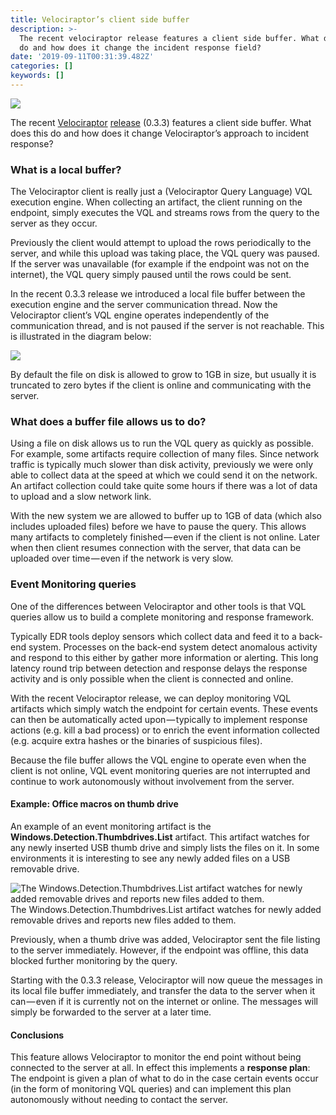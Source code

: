 ```yaml
---
title: Velociraptor’s client side buffer
description: >-
  The recent velociraptor release features a client side buffer. What does this
  do and how does it change the incident response field?
date: '2019-09-11T00:31:39.482Z'
categories: []
keywords: []
---
```


![](../img/1__SLf0Z8PXOXTWfjXyuTk__Xg.png)

The recent [Velociraptor](https://www.velocidex.com/) [release](https://github.com/Velocidex/velociraptor/releases) (0.3.3) features a client side buffer. What does this do and how does it change Velociraptor’s approach to incident response?

### What is a local buffer?

The Velociraptor client is really just a (Velociraptor Query Language) VQL execution engine. When collecting an artifact, the client running on the endpoint, simply executes the VQL and streams rows from the query to the server as they occur.

Previously the client would attempt to upload the rows periodically to the server, and while this upload was taking place, the VQL query was paused. If the server was unavailable (for example if the endpoint was not on the internet), the VQL query simply paused until the rows could be sent.

In the recent 0.3.3 release we introduced a local file buffer between the execution engine and the server communication thread. Now the Velociraptor client’s VQL engine operates independently of the communication thread, and is not paused if the server is not reachable. This is illustrated in the diagram below:

![](../img/1__6BhCwfeFhoO0Jf4UP3g25Q.png)

By default the file on disk is allowed to grow to 1GB in size, but usually it is truncated to zero bytes if the client is online and communicating with the server.

### What does a buffer file allows us to do?

Using a file on disk allows us to run the VQL query as quickly as possible. For example, some artifacts require collection of many files. Since network traffic is typically much slower than disk activity, previously we were only able to collect data at the speed at which we could send it on the network. An artifact collection could take quite some hours if there was a lot of data to upload and a slow network link.

With the new system we are allowed to buffer up to 1GB of data (which also includes uploaded files) before we have to pause the query. This allows many artifacts to completely finished — even if the client is not online. Later when then client resumes connection with the server, that data can be uploaded over time — even if the network is very slow.

### Event Monitoring queries

One of the differences between Velociraptor and other tools is that VQL queries allow us to build a complete monitoring and response framework.

Typically EDR tools deploy sensors which collect data and feed it to a back-end system. Processes on the back-end system detect anomalous activity and respond to this either by gather more information or alerting. This long latency round trip between detection and response delays the response activity and is only possible when the client is connected and online.

With the recent Velociraptor release, we can deploy monitoring VQL artifacts which simply watch the endpoint for certain events. These events can then be automatically acted upon — typically to implement response actions (e.g. kill a bad process) or to enrich the event information collected (e.g. acquire extra hashes or the binaries of suspicious files).

Because the file buffer allows the VQL engine to operate even when the client is not online, VQL event monitoring queries are not interrupted and continue to work autonomously without involvement from the server.

#### Example: Office macros on thumb drive

An example of an event monitoring artifact is the **Windows.Detection.Thumbdrives.List** artifact. This artifact watches for any newly inserted USB thumb drive and simply lists the files on it. In some environments it is interesting to see any newly added files on a USB removable drive.

![The Windows.Detection.Thumbdrives.List artifact watches for newly added removable drives and reports new files added to them.](../img/0__nPIixkbpqm__LNbv2.jpg)
The Windows.Detection.Thumbdrives.List artifact watches for newly added removable drives and reports new files added to them.

Previously, when a thumb drive was added, Velociraptor sent the file listing to the server immediately. However, if the endpoint was offline, this data blocked further monitoring by the query.

Starting with the 0.3.3 release, Velociraptor will now queue the messages in its local file buffer immediately, and transfer the data to the server when it can — even if it is currently not on the internet or online. The messages will simply be forwarded to the server at a later time.

#### Conclusions

This feature allows Velociraptor to monitor the end point without being connected to the server at all. In effect this implements a **response plan**: The endpoint is given a plan of what to do in the case certain events occur (in the form of monitoring VQL queries) and can implement this plan autonomously without needing to contact the server.
